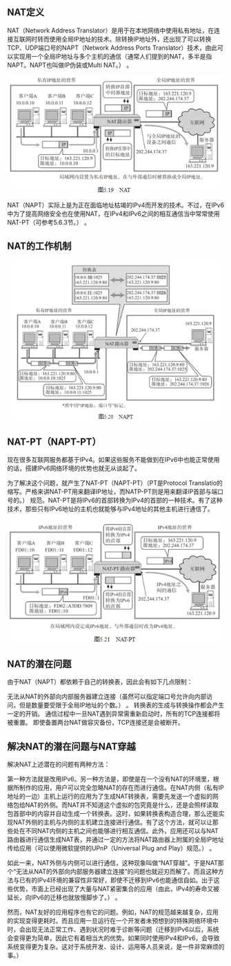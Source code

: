 ## NAT定义

NAT（Network Address Translator）是用于在本地网络中使用私有地址，在连接互联网时转而使用全局IP地址的技术。除转换IP地址外，还出现了可以转换TCP、UDP端口号的NAPT（Network Address Ports Translator）技术，由此可以实现用一个全局IP地址与多个主机的通信（通常人们提到的NAT，多半是指NAPT。NAPT也叫做IP伪装或Multi NAT。） 。

![](../markdown_import_image/import-2023-01-13-17-52-33.png)

NAT（NAPT）实际上是为正在面临地址枯竭的IPv4而开发的技术。不过，在IPv6中为了提高网络安全也在使用NAT，在IPv4和IPv6之间的相互通信当中常常使用NAT-PT（可参考5.6.3节。） 。

## NAT的工作机制

![](../markdown_import_image/import-2023-01-13-17-53-29.png)


## NAT-PT（NAPT-PT）

现在很多互联网服务都基于IPv4。如果这些服务不能做到在IPv6中也能正常使用的话，搭建IPv6网络环境的优势也就无从谈起了。

为了解决这个问题，就产生了NAT-PT（NAPT-PT）（PT是Protocol Translatio的缩写。严格来讲NAT-PT用来翻译IP地址，而NATP-PT则是用来翻译IP首部与端口号的。） 规范。NAT-PT是将IPv6的首部转换为IPv4的首部的一种技术。有了这种技术，那些只有IPv6地址的主机也就能够与IPv4地址的其他主机进行通信了。

![](../markdown_import_image/import-2023-01-13-17-53-57.png)

## NAT的潜在问题

由于NAT（NAPT）都依赖于自己的转换表，因此会有如下几点限制：

无法从NAT的外部向内部服务器建立连接（虽然可以指定端口号允许向内部访问，但是数量要受限于全局IP地址的个数。） 。
转换表的生成与转换操作都会产生一定的开销。
通信过程中一旦NAT遇到异常需重新启动时，所有的TCP连接都将被重置。
即使备置两台NAT做容灾备份，TCP连接还是会被断开。

## 解决NAT的潜在问题与NAT穿越

解决NAT上述潜在的问题有两种方法：

第一种方法就是改用IPv6。另一种方法是，即使是在一个没有NAT的环境里，根据所制作的应用，用户可以完全忽略NAT的存在而进行通信。在NAT内侧（私有IP地址的一边）主机上运行的应用为了生成NAT转换表，需要先发送一个虚拟的网络包给NAT的外侧。而NAT并不知道这个虚拟的包究竟是什么，还是会照样读取包首部中的内容并自动生成一个转换表。这时，如果转换表构造合理，那么还能实现NAT外侧的主机与内侧的主机建立连接进行通信。有了这个方法，就可以让那些处在不同NAT内侧的主机之间也能够进行相互通信。此外，应用还可以与NAT路由器进行通信生成NAT表，并通过一定的方法将NAT路由器上附属的全局IP地址传给应用（可以使用微软提供的UPnP（Universal Plug and Play）规范。） 。

如此一来，NAT外侧与内侧可以进行通信，这种现象叫做“NAT穿越”。于是NAT那个“无法从NAT的外部向内部服务器建立连接”的问题也就迎刃而解了。而且这种方法与已有的IPv4环境的兼容性非常好，即使不迁移到IPv6也能通信自如。出于这些优势，市面上已经出现了大量与NAT紧密集合的应用（由此，IPv4的寿命又被延长，向IPv6的迁移也就放慢脚步了。） 。

然而，NAT友好的应用程序也有它的问题。例如，NAT的规范越来越复杂，应用的实现变得更耗时。而且应用一旦运行在一个开发者未预想到的特殊网络环境中时，会出现无法正常工作、遇到状况时难于诊断等问题（迁移到IPv6以后，系统会变得更为简单，因此它有着相当大的优势。如果同时使用IPv4和IPv6，会导致系统变得更为复杂。这对于系统开发、设计、运用等人员来说，是一件非常麻烦的事。）